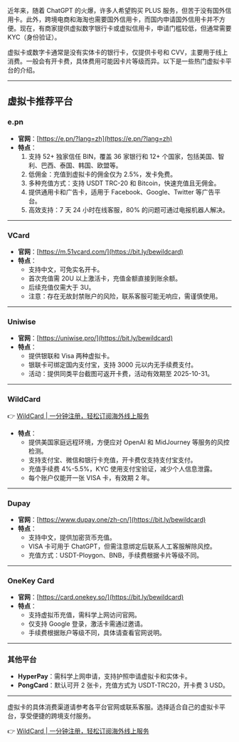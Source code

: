 近年来，随着 ChatGPT 的火爆，许多人希望购买 PLUS 服务，但苦于没有国外信用卡。此外，跨境电商和海淘也需要国外信用卡，而国内申请国外信用卡并不方便。现在，有商家提供虚拟数字银行卡或虚拟信用卡，申请门槛较低，但通常需要 KYC（身份验证）。

虚拟卡或数字卡通常是没有实体卡的银行卡，仅提供卡号和 CVV，主要用于线上消费。一般会有开卡费，具体费用可能因卡片等级而异。以下是一些热门虚拟卡平台的介绍。

---

## 虚拟卡推荐平台

### e.pn
- **官网**：[https://e.pn/?lang=zh](https://e.pn/?lang=zh)  
- **特点**：
  1. 支持 52+ 独家信任 BIN，覆盖 36 家银行和 12+ 个国家，包括美国、智利、巴西、泰国、韩国、欧盟等。
  2. 低佣金：充值到虚拟卡的佣金仅为 2.5%，发卡免费。
  3. 多种充值方式：支持 USDT TRC-20 和 Bitcoin，快速充值且无佣金。
  4. 提供通用卡和广告卡，适用于 Facebook、Google、Twitter 等广告平台。
  5. 高效支持：7 天 24 小时在线客服，80% 的问题可通过电报机器人解决。

---

### VCard
- **官网**：[https://m.51vcard.com/](https://bit.ly/bewildcard)  
- **特点**：
  - 支持中文，可免实名开卡。
  - 首次充值需 20U 以上激活卡，充值金额直接到账余额。
  - 后续充值仅需大于 3U。
  - 注意：存在无故封禁账户的风险，联系客服可能无响应，需谨慎使用。

---

### Uniwise
- **官网**：[https://uniwise.pro/](https://bit.ly/bewildcard)  
- **特点**：
  - 提供银联和 Visa 两种虚拟卡。
  - 银联卡可绑定国内支付宝，支持 3000 元以内无手续费支付。
  - 活动：提供同类平台截图可返开卡费，活动有效期至 2025-10-31。

---

### WildCard
👉 [WildCard | 一分钟注册，轻松订阅海外线上服务](https://bit.ly/bewildcard)

- **特点**：
  - 提供美国家庭远程环境，方便应对 OpenAI 和 MidJourney 等服务的风控检测。
  - 支持支付宝、微信和银行卡充值，开卡费仅支持支付宝支付。
  - 充值手续费 4%-5.5%，KYC 使用支付宝验证，减少个人信息泄露。
  - 每个账户仅能开一张 VISA 卡，有效期 2 年。

---

### Dupay
- **官网**：[https://www.dupay.one/zh-cn/](https://bit.ly/bewildcard)  
- **特点**：
  - 支持中文，提供加密货币充值。
  - VISA 卡可用于 ChatGPT，但需注意绑定后联系人工客服解除风控。
  - 充值方式：USDT-Ploygon、BNB，手续费根据卡片等级不同。

---

### OneKey Card
- **官网**：[https://card.onekey.so/](https://bit.ly/bewildcard)  
- **特点**：
  - 支持虚拟币充值，需科学上网访问官网。
  - 仅支持 Google 登录，激活卡需通过邀请。
  - 手续费根据账户等级不同，具体请查看官网说明。

---

### 其他平台
- **HyperPay**：需科学上网申请，支持护照申请虚拟卡和实体卡。
- **PongCard**：默认可开 2 张卡，充值方式为 USDT-TRC20，开卡费 3 USD。

---

虚拟卡的具体消费渠道请参考各平台官网或联系客服。选择适合自己的虚拟卡平台，享受便捷的跨境支付服务。

👉 [WildCard | 一分钟注册，轻松订阅海外线上服务](https://bit.ly/bewildcard)